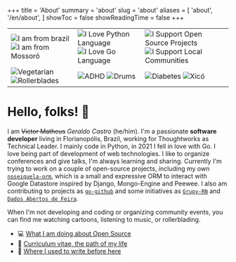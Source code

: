 +++
title = 'About'
summary = 'about'
slug = 'about'
aliases = [
    'about',
    '/en/about',
]
showToc = false
showReadingTime = false
+++

<!-- Badges -->
| | | |
|-|-|-|
| ![I am from brazil][im-from-brazil] ![I am from Mossoró][im-from-mossoro]| ![I Love Python Language][i-love-python] ![I Love Go Language][i-love-go] | ![I Support Open Source Projects][i-support-open-source] ![I Support Local Communities][i-support-local-communities] |
| ![Vegetarian][vegetarian] ![Rollerblades][rollerblades] | ![ADHD][adhd] ![Drums][drums] | ![Diabetes][diabetes] ![Xicó][xico] |

<!-- Badges URLs -->
[im-from-brazil]: https://img.shields.io/badge/I%20am%20from%20🇧🇷-gray.svg?style=for-the-badge&logoColor=white
[im-from-mossoro]: https://img.shields.io/badge/-I%20am%20from%20Mossor%C3%B3%20%F0%9F%8C%B5-gray?style=for-the-badge&logoColor=white
[i-love-python]: https://img.shields.io/badge/-I%20Love%20Python-blue?style=for-the-badge&logo=python&logoColor=ffdd54
[i-love-go]: https://img.shields.io/badge/-I%20Love%20Go-29BEB0?style=for-the-badge&logo=go
[i-support-open-source]: https://img.shields.io/badge/-I%20support%20open%20source%20projects%20%F0%9F%91%A5-pink?style=for-the-badge&logoColor=white
[i-support-local-communities]: https://img.shields.io/badge/-I%20support%20local%20communities%20%F0%9F%A4%9D-pink?style=for-the-badge&logoColor=white
[vegetarian]: https://img.shields.io/badge/-vegeterian%20%F0%9F%A5%91-brightgreen?style=for-the-badge&logoColor=white
[rollerblades]: https://img.shields.io/badge/-rollerblades%20%F0%9F%9B%BC-red?style=for-the-badge&logoColor=white
[adhd]: https://img.shields.io/badge/-ADHD-blue?style=for-the-badge&logoColor=white
[drums]: https://img.shields.io/badge/-drums%20%F0%9F%A5%81-black?style=for-the-badge&logoColor=white
[diabetes]: https://img.shields.io/badge/-Diabetes%20type%201%20%F0%9F%A9%B8-blue?style=for-the-badge&logoColor=white
[xico]: https://img.shields.io/badge/-Xico's%20father%20%F0%9F%90%B6-black?style=for-the-badge&logoColor=white


# Hello, folks! 👋

I am <s>Victor Matheus</s> _Geraldo Castro_ (he/him). I'm a passionate **software developer** living in Florianopólis, Brazil, working for Thoughtworks as Technical Leader. I mainly code in Python, in 2021 I fell in love with Go. I love being part of development of web technologies. I like to organize conferences and give talks, I'm always learning and sharing. Currently I'm trying to work on a couple of open-source projects, including my own [`noseiquela-orm`](https://github.com/exageraldo/noseiquela-orm/), which is a small and expressive ORM to interact with Google Datastore inspired by Django, Mongo-Engine and Peewee. I also am contributing to projects as [`go-github`](https://github.com/google/go-github/) and some initiatives as [`Grupy-RN`](https://github.com/grupyrn/) and [`Dados Abertos de Feira`](https://github.com/DadosAbertosDeFeira/).

When I'm not developing and coding or organizing community events, you can find me watching cartoons, listening to music, or rollerblading.

- 💻 [What I am doing about Open Source](https://github.com/exageraldo/)
- 🏹 [Curriculum vitae, the path of my life](https://linkedin.com/in/exageraldo/)
- 📜 [Where I used to write before here](https://medium.com/@exageraldo) <!-- falar que estou migrando tudo pra cá -->


<!--
**garimasingh128/garimasingh128** is a ✨ _special_ ✨ repository because its `README.md` (this file) appears on your GitHub profile.

Here are some ideas to get you started:

- 🔭 I’m currently working on ...
- 🌱 I’m currently learning ...
- 👯 I’m looking to collaborate on ...
- 🤔 I’m looking for help with ...
- 💬 Ask me about ...
- 📫 How to reach me: ...
- 😄 Pronouns: ...
- ⚡ Fun fact: ...
-->

<!-- https://shields.io/
https://github.com/garimasingh128
https://github.com/rochacbruno
https://github.com/keshavsingh4522
https://zzetao.github.io/awesome-github-profile/ -->

